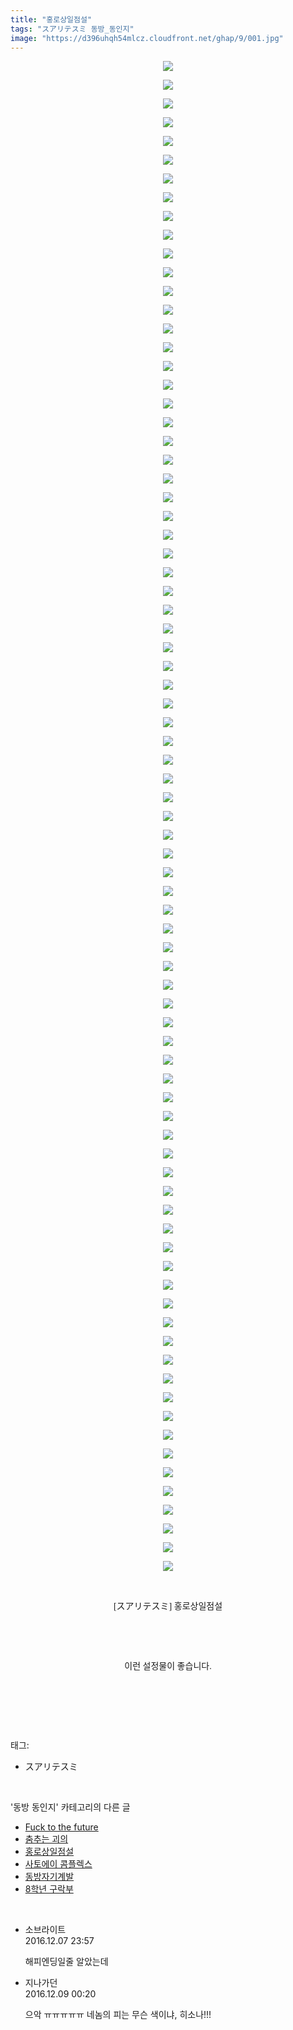 ```yaml
---
title: "홍로상일점설"
tags: "スアリテスミ 동방_동인지"
image: "https://d396uhqh54mlcz.cloudfront.net/ghap/9/001.jpg"
---
```

<div class="article">
<p style="text-align: center; clear: none; float: none;"><img src="{{ site.imgserver7 }}/ghap/9/001.jpg"/></p>
<p style="text-align: center; clear: none; float: none;"><img src="{{ site.imgserver7 }}/ghap/9/002.jpg"/></p>
<p style="text-align: center; clear: none; float: none;"><img src="{{ site.imgserver7 }}/ghap/9/003.jpg"/></p>
<p style="text-align: center; clear: none; float: none;"><img src="{{ site.imgserver7 }}/ghap/9/004.jpg"/></p>
<p style="text-align: center; clear: none; float: none;"><img src="{{ site.imgserver7 }}/ghap/9/005.jpg"/></p>
<p style="text-align: center; clear: none; float: none;"><img src="{{ site.imgserver7 }}/ghap/9/006.jpg"/></p>
<p style="text-align: center; clear: none; float: none;"><img src="{{ site.imgserver7 }}/ghap/9/007.jpg"/></p>
<p style="text-align: center; clear: none; float: none;"><img src="{{ site.imgserver7 }}/ghap/9/008.jpg"/></p>
<p style="text-align: center; clear: none; float: none;"><img src="{{ site.imgserver7 }}/ghap/9/009.jpg"/></p>
<p style="text-align: center; clear: none; float: none;"><img src="{{ site.imgserver7 }}/ghap/9/010.jpg"/></p>
<p style="text-align: center; clear: none; float: none;"><img src="{{ site.imgserver7 }}/ghap/9/011.jpg"/></p>
<p style="text-align: center; clear: none; float: none;"><img src="{{ site.imgserver7 }}/ghap/9/012.jpg"/></p>
<p style="text-align: center; clear: none; float: none;"><img src="{{ site.imgserver7 }}/ghap/9/013.jpg"/></p>
<p style="text-align: center; clear: none; float: none;"><img src="{{ site.imgserver7 }}/ghap/9/014.jpg"/></p>
<p style="text-align: center; clear: none; float: none;"><img src="{{ site.imgserver7 }}/ghap/9/015.jpg"/></p>
<p style="text-align: center; clear: none; float: none;"><img src="{{ site.imgserver7 }}/ghap/9/016.jpg"/></p>
<p style="text-align: center; clear: none; float: none;"><img src="{{ site.imgserver7 }}/ghap/9/017.jpg"/></p>
<p style="text-align: center; clear: none; float: none;"><img src="{{ site.imgserver7 }}/ghap/9/018.jpg"/></p>
<p style="text-align: center; clear: none; float: none;"><img src="{{ site.imgserver7 }}/ghap/9/019.jpg"/></p>
<p style="text-align: center; clear: none; float: none;"><img src="{{ site.imgserver7 }}/ghap/9/020.jpg"/></p>
<p style="text-align: center; clear: none; float: none;"><img src="{{ site.imgserver7 }}/ghap/9/021.jpg"/></p>
<p style="text-align: center; clear: none; float: none;"><img src="{{ site.imgserver7 }}/ghap/9/022.jpg"/></p>
<p style="text-align: center; clear: none; float: none;"><img src="{{ site.imgserver7 }}/ghap/9/023.jpg"/></p>
<p style="text-align: center; clear: none; float: none;"><img src="{{ site.imgserver7 }}/ghap/9/024.jpg"/></p>
<p style="text-align: center; clear: none; float: none;"><img src="{{ site.imgserver7 }}/ghap/9/025.jpg"/></p>
<p style="text-align: center; clear: none; float: none;"><img src="{{ site.imgserver7 }}/ghap/9/026.jpg"/></p>
<p style="text-align: center; clear: none; float: none;"><img src="{{ site.imgserver7 }}/ghap/9/027.jpg"/></p>
<p style="text-align: center; clear: none; float: none;"><img src="{{ site.imgserver7 }}/ghap/9/028.jpg"/></p>
<p style="text-align: center; clear: none; float: none;"><img src="{{ site.imgserver7 }}/ghap/9/029.jpg"/></p>
<p style="text-align: center; clear: none; float: none;"><img src="{{ site.imgserver7 }}/ghap/9/030.jpg"/></p>
<p style="text-align: center; clear: none; float: none;"><img src="{{ site.imgserver7 }}/ghap/9/031.jpg"/></p>
<p style="text-align: center; clear: none; float: none;"><img src="{{ site.imgserver7 }}/ghap/9/032.jpg"/></p>
<p style="text-align: center; clear: none; float: none;"><img src="{{ site.imgserver7 }}/ghap/9/033.jpg"/></p>
<p style="text-align: center; clear: none; float: none;"><img src="{{ site.imgserver7 }}/ghap/9/034.jpg"/></p>
<p style="text-align: center; clear: none; float: none;"><img src="{{ site.imgserver7 }}/ghap/9/035.jpg"/></p>
<p style="text-align: center; clear: none; float: none;"><img src="{{ site.imgserver7 }}/ghap/9/036.jpg"/></p>
<p style="text-align: center; clear: none; float: none;"><img src="{{ site.imgserver7 }}/ghap/9/037.jpg"/></p>
<p style="text-align: center; clear: none; float: none;"><img src="{{ site.imgserver7 }}/ghap/9/038.jpg"/></p>
<p style="text-align: center; clear: none; float: none;"><img src="{{ site.imgserver7 }}/ghap/9/039.jpg"/></p>
<p style="text-align: center; clear: none; float: none;"><img src="{{ site.imgserver7 }}/ghap/9/040.jpg"/></p>
<p style="text-align: center; clear: none; float: none;"><img src="{{ site.imgserver7 }}/ghap/9/041.jpg"/></p>
<p style="text-align: center; clear: none; float: none;"><img src="{{ site.imgserver7 }}/ghap/9/042.jpg"/></p>
<p style="text-align: center; clear: none; float: none;"><img src="{{ site.imgserver7 }}/ghap/9/043.jpg"/></p>
<p style="text-align: center; clear: none; float: none;"><img src="{{ site.imgserver7 }}/ghap/9/044.jpg"/></p>
<p style="text-align: center; clear: none; float: none;"><img src="{{ site.imgserver7 }}/ghap/9/045.jpg"/></p>
<p style="text-align: center; clear: none; float: none;"><img src="{{ site.imgserver7 }}/ghap/9/046.jpg"/></p>
<p style="text-align: center; clear: none; float: none;"><img src="{{ site.imgserver7 }}/ghap/9/047.jpg"/></p>
<p style="text-align: center; clear: none; float: none;"><img src="{{ site.imgserver7 }}/ghap/9/048.jpg"/></p>
<p style="text-align: center; clear: none; float: none;"><img src="{{ site.imgserver7 }}/ghap/9/049.jpg"/></p>
<p style="text-align: center; clear: none; float: none;"><img src="{{ site.imgserver7 }}/ghap/9/050.jpg"/></p>
<p style="text-align: center; clear: none; float: none;"><img src="{{ site.imgserver7 }}/ghap/9/051.jpg"/></p>
<p style="text-align: center; clear: none; float: none;"><img src="{{ site.imgserver7 }}/ghap/9/052.jpg"/></p>
<p style="text-align: center; clear: none; float: none;"><img src="{{ site.imgserver7 }}/ghap/9/053.jpg"/></p>
<p style="text-align: center; clear: none; float: none;"><img src="{{ site.imgserver7 }}/ghap/9/054.jpg"/></p>
<p style="text-align: center; clear: none; float: none;"><img src="{{ site.imgserver7 }}/ghap/9/055.jpg"/></p>
<p style="text-align: center; clear: none; float: none;"><img src="{{ site.imgserver7 }}/ghap/9/056.jpg"/></p>
<p style="text-align: center; clear: none; float: none;"><img src="{{ site.imgserver7 }}/ghap/9/057.jpg"/></p>
<p style="text-align: center; clear: none; float: none;"><img src="{{ site.imgserver7 }}/ghap/9/058.jpg"/></p>
<p style="text-align: center; clear: none; float: none;"><img src="{{ site.imgserver7 }}/ghap/9/059.jpg"/></p>
<p style="text-align: center; clear: none; float: none;"><img src="{{ site.imgserver7 }}/ghap/9/060.jpg"/></p>
<p style="text-align: center; clear: none; float: none;"><img src="{{ site.imgserver7 }}/ghap/9/061.jpg"/></p>
<p style="text-align: center; clear: none; float: none;"><img src="{{ site.imgserver7 }}/ghap/9/062.jpg"/></p>
<p style="text-align: center; clear: none; float: none;"><img src="{{ site.imgserver7 }}/ghap/9/063.jpg"/></p>
<p style="text-align: center; clear: none; float: none;"><img src="{{ site.imgserver7 }}/ghap/9/064.jpg"/></p>
<p style="text-align: center; clear: none; float: none;"><img src="{{ site.imgserver7 }}/ghap/9/065.jpg"/></p>
<p style="text-align: center; clear: none; float: none;"><img src="{{ site.imgserver7 }}/ghap/9/066.jpg"/></p>
<p style="text-align: center; clear: none; float: none;"><img src="{{ site.imgserver7 }}/ghap/9/067.jpg"/></p>
<p style="text-align: center; clear: none; float: none;"><img src="{{ site.imgserver7 }}/ghap/9/068.jpg"/></p>
<p style="text-align: center; clear: none; float: none;"><img src="{{ site.imgserver7 }}/ghap/9/069.jpg"/></p>
<p style="text-align: center; clear: none; float: none;"><img src="{{ site.imgserver7 }}/ghap/9/070.jpg"/></p>
<p style="text-align: center; clear: none; float: none;"><img src="{{ site.imgserver7 }}/ghap/9/071.jpg"/></p>
<p style="text-align: center; clear: none; float: none;"><img src="{{ site.imgserver7 }}/ghap/9/072.jpg"/></p>
<p style="text-align: center; clear: none; float: none;"><img src="{{ site.imgserver7 }}/ghap/9/073.jpg"/></p>
<p style="text-align: center; clear: none; float: none;"><img src="{{ site.imgserver7 }}/ghap/9/074.jpg"/></p>
<p style="text-align: center; clear: none; float: none;"><img src="{{ site.imgserver7 }}/ghap/9/075.jpg"/></p>
<p style="text-align: center; clear: none; float: none;"><img src="{{ site.imgserver7 }}/ghap/9/076.jpg"/></p>
<p style="text-align: center; clear: none; float: none;"><img src="{{ site.imgserver7 }}/ghap/9/077.jpg"/></p>
<p style="text-align: center; clear: none; float: none;"><img src="{{ site.imgserver7 }}/ghap/9/078.jpg"/></p>
<p style="text-align: center; clear: none; float: none;"><img src="{{ site.imgserver7 }}/ghap/9/079.jpg"/></p>
<p style="text-align: center; clear: none; float: none;"><img src="{{ site.imgserver7 }}/ghap/9/080.jpg"/></p>
<p style="text-align: center; clear: none; float: none;"><img src="{{ site.imgserver7 }}/ghap/9/081.jpg"/></p>
<p style="text-align: center; clear: none; float: none;"><br/></p>
<p style="text-align: center; clear: none; float: none;"><span style="font-family: Gulim, 굴림;">[スアリテスミ] 홍로상일점설</span></p>
<p style="text-align: center; clear: none; float: none;"><br/></p>
<p style="text-align: center; clear: none; float: none;"><br/></p>
<p style="text-align: center; clear: none; float: none;"><span style="font-family: Gulim, 굴림;">이런 설정물이 좋습니다.</span></p>
<p style="text-align: center; clear: none; float: none;"><br/></p>
<p><br/></p>
</div><br/>
<div class="tagTrail">
<p>태그: </p>
<ul>
<li>スアリテスミ</li>
</ul>
</div><br/>
<div class="another">
<p>'동방 동인지' 카테고리의 다른 글</p>
<ul>
<li><a href="/ghap_11">Fuck to the future</a></li>
<li><a href="/ghap_10">춤추는 괴의</a></li>
<li><a href="/ghap_9">홍로상일점설</a></li>
<li><a href="/ghap_8">사토에이 콤플렉스</a></li>
<li><a href="/ghap_7">동방자기계발</a></li>
<li><a href="/ghap_6">8학년 구락부</a></li>
</ul>
</div><br/>
<div class="cb_module cb_fluid">
<div class="cb_wrt cb_profile">
<div class="comment">
<ul>
<li class="cb_thumb_off" id="comment14864873">
<div class="cb_comment_area">
<div class="cb_info_area">
<div class="cb_section">
<span class="cb_nick_name">소브라이트</span>
</div>
<div class="cb_section">
<span class="cb_date">2016.12.07 23:57 </span>
</div>
</div>
<div class="cb_dsc_comment">
<p class="cb_dsc">
											해피엔딩일줄 알았는데
										</p>
</div>
</div></li>
<li class="cb_thumb_off" id="comment14865550">
<div class="cb_comment_area">
<div class="cb_info_area">
<div class="cb_section">
<span class="cb_nick_name">지나가던</span>
</div>
<div class="cb_section">
<span class="cb_date">2016.12.09 00:20 </span>
</div>
</div>
<div class="cb_dsc_comment">
<p class="cb_dsc">
											으악 ㅠㅠㅠㅠㅠ 네놈의 피는 무슨 색이냐, 히소나!!!
										</p>
</div>
</div></li>
</ul>
</div>
</div><!-- commentList close -->
</div><br/>
